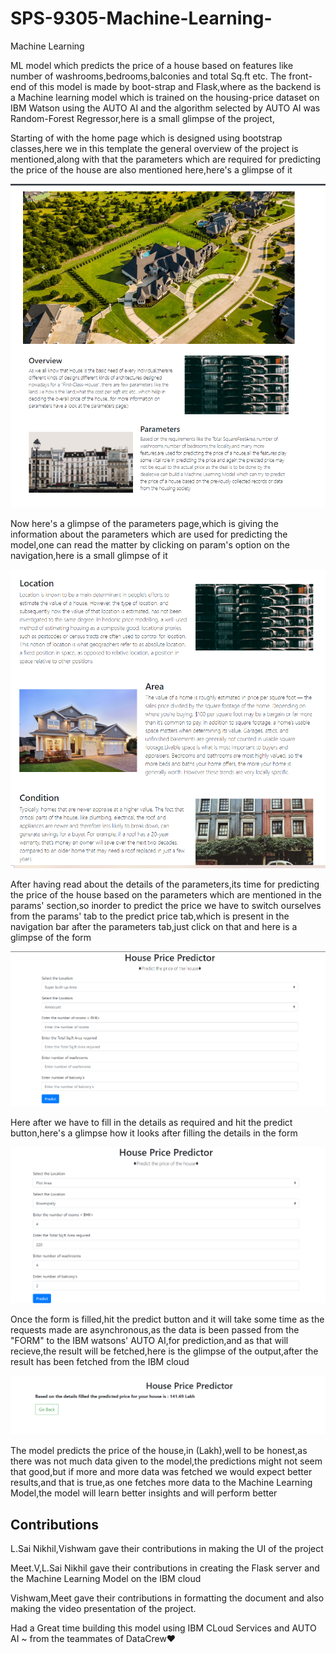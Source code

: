 # SPS-9305-Machine-Learning-
Machine Learning 

ML model which predicts the price of a house based on features like number of washrooms,bedrooms,balconies and total Sq.ft etc.
The front-end of this model is made by boot-strap and Flask,where as the backend is a Machine learning model which is trained on the housing-price dataset on IBM Watson using the AUTO AI and the algorithm 
selected by AUTO AI was Random-Forest Regressor,here is a small glimpse of the project,

Starting of with the home page which is designed using bootstrap classes,here we in this template the general overview of the project is mentioned,along with that the parameters which are required for predicting the price of the house are also mentioned here,here's a glimpse of it

![.](images/1.PNG)

Now here's a glimpse of the parameters page,which is giving the information about the parameters which are used for predicting the model,one can read the matter by clicking on param's option on the navigation,here is a small glimpse of it

![.](images/3.PNG)

After having read about the details of the parameters,its time for predicting the price of the house based on the parameters which are mentioned in the params' section,so inorder to predict the price we have to switch ourselves from the params' tab to the predict price tab,which is present in the navigation bar after the parameters tab,just click on that and here is a glimpse of the form

![.](images/4.PNG)

Here after we have to fill in the details as required and hit the predict button,here's a glimpse how it looks after filling the details in the form

![.](images/6.PNG)

Once the form is filled,hit the predict button and it will take some time as the requests made are asynchronous,as the data is been passed from the "FORM" to the IBM watsons' AUTO AI,for prediction,and as that will recieve,the result will be fetched,here is the glimpse of the output,after the result has been fetched from the IBM cloud

![.](images/5.PNG)

 The model predicts the price of the house,in (Lakh),well to be honest,as there was not much data given to the model,the predictions might not seem that good,but if more and more data was fetched we would expect better results,and that is true,as one fetches more data to the Machine Learning Model,the model will learn better insights and will perform better
 
 
 


## Contributions

L.Sai Nikhil,Vishwam gave their contributions in making the UI of the project

Meet.V,L.Sai Nikhil gave their contributions in creating the Flask server and the Machine Learning Model on the IBM cloud

Vishwam,Meet gave their contributions in formatting the document and also making the video presentation of the project.

Had a Great time building this model using IBM CLoud Services and AUTO AI ~ from the teammates of DataCrew❤

